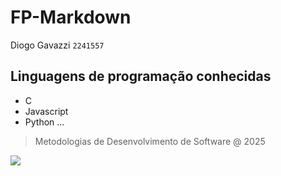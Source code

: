 # FP-Markdown
Diogo Gavazzi
``2241557``

## Linguagens de programação conhecidas
*  C
*  Javascript
*  Python
...

> Metodologias de Desenvolvimento de Software @ 2025

![]( https://eduportugal.eu/wp-content/uploads/2017/08/eduportugal_ipleiria_n.jpg )